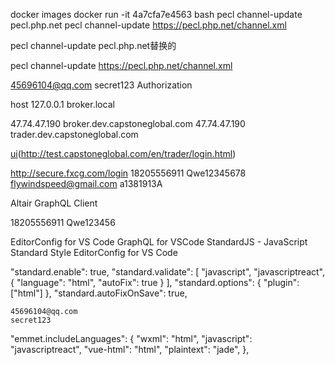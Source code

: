 
docker images
docker run -it 4a7cfa7e4563 bash
pecl channel-update pecl.php.net
pecl channel-update https://pecl.php.net/channel.xml


pecl channel-update pecl.php.net替换的

pecl channel-update  https://pecl.php.net/channel.xml

45696104@qq.com secret123  Authorization

host 127.0.0.1 broker.local

47.74.47.190  broker.dev.capstoneglobal.com
47.74.47.190  trader.dev.capstoneglobal.com

[ui](http://test.capstoneglobal.com/trader/login.html)(http://test.capstoneglobal.com/en/trader/login.html)

http://secure.fxcg.com/login 
18205556911 Qwe12345678
flywindspeed@gmail.com
a1381913A

Altair GraphQL Client

18205556911 Qwe123456

EditorConfig for VS Code
GraphQL for VSCode
StandardJS - JavaScript Standard Style
EditorConfig for VS Code

"standard.enable": true,
    "standard.validate": [
      "javascript",
      "javascriptreact",
      {
        "language": "html",
        "autoFix": true
      }
    ],
    "standard.options": {
      "plugin": ["html"]
    },
    "standard.autoFixOnSave": true,

    45696104@qq.com
    secret123
    
"emmet.includeLanguages": {
        "wxml": "html",
        "javascript": "javascriptreact",
        "vue-html": "html",
        "plaintext": "jade",
    },    